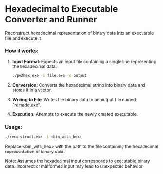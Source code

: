 # Hexadecimal to Executable Converter and Runner

Reconstruct hexadecimal representation of binary data into an executable file and execute it.

### How it works:
1. **Input Format:** Expects an input file containing a single line representing the hexadecimal data.
   
    ```bash
    ./pe2hex.exe -i file.exe -o output
    ```

2. **Conversion:** Converts the hexadecimal string into binary data and stores it in a vector.

3. **Writing to File:** Writes the binary data to an output file named "remade.exe".

4. **Execution:** Attempts to execute the newly created executable.

### Usage:
```bash
./reconstruct.exe -i <bin_with_hex>
```
Replace <bin_with_hex> with the path to the file containing the hexadecimal representation of binary data.

Note: Assumes the hexadecimal input corresponds to executable binary data. Incorrect or malformed input may lead to unexpected behavior.
